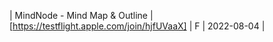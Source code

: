 | MindNode - Mind Map &amp; Outline | [https://testflight.apple.com/join/hjfUVaaX] | F | 2022-08-04 |
